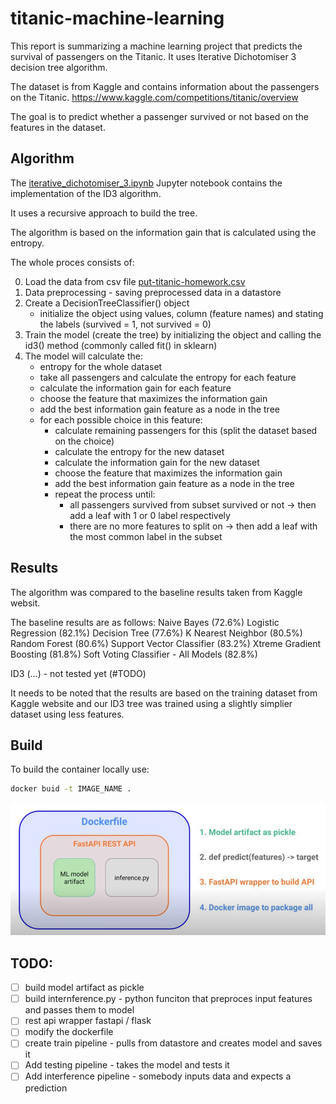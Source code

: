 # titanic-machine-learning

This report is summarizing a machine learning project that predicts the survival of passengers on the Titanic.
It uses Iterative Dichotomiser 3 decision tree algorithm.

The dataset is from Kaggle and contains information about the passengers on the Titanic.
https://www.kaggle.com/competitions/titanic/overview

The goal is to predict whether a passenger survived or not based on the features in the dataset.

## Algorithm

The [iterative_dichotomiser_3.ipynb](notebooks/iterative_dichotomiser_3.ipynb) Jupyter notebook contains
the implementation of the ID3 algorithm.

It uses a recursive approach to build the tree.

The algorithm is based on the information gain that is calculated using the entropy.

The whole proces consists of:

0) Load the data from csv file [put-titanic-homework.csv](data/put-titanic-homework.csv)
1) Data preprocessing - saving preprocessed data in a datastore
2) Create a DecisionTreeClassifier() object
    - initialize the object using values, column (feature names) and stating the labels (survived = 1, not survived = 0)
2) Train the model (create the tree) by initializing the object and calling the id3() method (commonly called fit() in
   sklearn)
3) The model will calculate the:
    - entropy for the whole dataset
    - take all passengers and calculate the entropy for each feature
    - calculate the information gain for each feature
    - choose the feature that maximizes the information gain
    - add the best information gain feature as a node in the tree
    - for each possible choice in this feature:
        * calculate remaining passengers for this (split the dataset based on the choice)
        * calculate the entropy for the new dataset
        * calculate the information gain for the new dataset
        * choose the feature that maximizes the information gain
        * add the best information gain feature as a node in the tree
        * repeat the process until:
            - all passengers survived from subset survived or not -> then add a leaf with 1 or 0 label respectively
            - there are no more features to split on -> then add a leaf with the most common label in the subset

## Results

The algorithm was compared to the baseline results taken from Kaggle websit.

The baseline results are as follows:
Naive Bayes (72.6%)
Logistic Regression (82.1%)
Decision Tree (77.6%)
K Nearest Neighbor (80.5%)
Random Forest (80.6%)
Support Vector Classifier (83.2%)
Xtreme Gradient Boosting (81.8%)
Soft Voting Classifier - All Models (82.8%)

ID3 (...) - not tested yet (#TODO)

It needs to be noted that the results are based on the training dataset from Kaggle website and our ID3 tree was trained
using a slightly simplier dataset using less features.

## Build

To build the container locally use:

```bash
docker buid -t IMAGE_NAME .
```

![img.png](img.png)

## TODO:

- [ ] build model artifact as pickle
- [ ] build internference.py - python funciton that preproces input features and passes them to model
- [ ] rest api wrapper fastapi / flask
- [ ] modify the dockerfile
- [ ] create train pipeline - pulls from datastore and creates model and saves it
- [ ] Add testing pipeline - takes the model and tests it
- [ ] Add interference pipeline - somebody inputs data and expects a prediction
